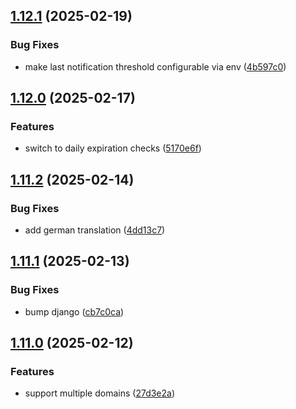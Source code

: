 ## [1.12.1](https://github.com/l4rm4nd/VoucherVault/compare/v1.12.0...v1.12.1) (2025-02-19)


### Bug Fixes

* make last notification threshold configurable via env ([4b597c0](https://github.com/l4rm4nd/VoucherVault/commit/4b597c07655a9ef610cc03cd38973b37868119f6))

## [1.12.0](https://github.com/l4rm4nd/VoucherVault/compare/v1.11.2...v1.12.0) (2025-02-17)


### Features

* switch to daily expiration checks ([5170e6f](https://github.com/l4rm4nd/VoucherVault/commit/5170e6fd2c26f081b59806bf5642f53809e992c3))

## [1.11.2](https://github.com/l4rm4nd/VoucherVault/compare/v1.11.1...v1.11.2) (2025-02-14)


### Bug Fixes

* add german translation ([4dd13c7](https://github.com/l4rm4nd/VoucherVault/commit/4dd13c7ead359e986589bfd19b61c0d31b3d30b0))

## [1.11.1](https://github.com/l4rm4nd/VoucherVault/compare/v1.11.0...v1.11.1) (2025-02-13)


### Bug Fixes

* bump django ([cb7c0ca](https://github.com/l4rm4nd/VoucherVault/commit/cb7c0ca3a08cab95943734822bc589eba0d184bb))

## [1.11.0](https://github.com/l4rm4nd/VoucherVault/compare/v1.10.4...v1.11.0) (2025-02-12)


### Features

* support multiple domains ([27d3e2a](https://github.com/l4rm4nd/VoucherVault/commit/27d3e2afae808313c6f02fc0d53086545f932414))

